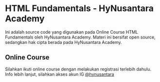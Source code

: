 # HTML Fundamentals - HyNusantara Academy

Ini adalah source code yang digunakan pada Online Course HTML Fundamentals oleh HyNusantara Academy. Materi ini bersifat open source, sedangkan hak cipta berada pada HyNusantara Academy.

## Online Course

Silahkan ikuti online course dengan melakukan registrasi terlebih dahulu. Info lebih lanjut, silahkan akses akun IG [@hynusantara](https://instagram.com/hynusantara)